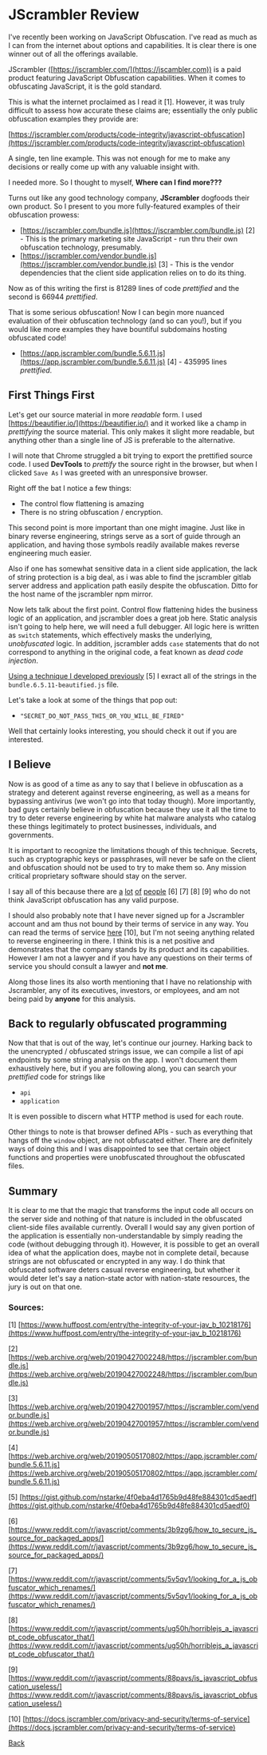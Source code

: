 # JScrambler Review

I've recently been working on JavaScript Obfuscation.  I've read as much as I can from the internet about options and capabilities.  It is clear there is one winner out of all the offerings available.

JScrambler ([https://jscrambler.com/](https://jscambler.com)) is a paid product featuring JavaScript Obfuscation capabilities. When it comes to obfuscating JavaScript, it is the gold standard.

This is what the internet proclaimed as I read it [1].  However, it was truly difficult to assess how accurate these claims are; essentially the only public obfuscation examples they provide are:

[https://jscrambler.com/products/code-integrity/javascript-obfuscation](https://jscrambler.com/products/code-integrity/javascript-obfuscation)

A single, ten line example.  This was not enough for me to make any decisions or really come up with any valuable insight with.

I needed more.  So I thought to myself, **Where can I find more???**

Turns out like any good technology company, **JScrambler** dogfoods their own product.  So I present to you more fully-featured examples of their obfuscation prowess:


* [https://jscrambler.com/bundle.js](https://jscrambler.com/bundle.js) [2] - This is the primary marketing site JavaScript - run thru their own obfuscation technology, presumably.
* [https://jscrambler.com/vendor.bundle.js](https://jscrambler.com/vendor.bundle.js) [3] - This is the vendor dependencies that the client side application relies on to do its thing.

Now as of this writing the first is 81289 lines of code *prettified* and the second is 66944 *prettified*.

That is some serious obfuscation! Now I can begin more nuanced evaluation of their obfuscation technology (and so can you!), but if you would like more examples they have bountiful subdomains hosting obfuscated code!

* [https://app.jscrambler.com/bundle.5.6.11.js](https://app.jscrambler.com/bundle.5.6.11.js) [4] - 435995 lines *prettified*.

## First Things First

Let's get our source material in more *readable* form.  I used [https://beautifier.io/](https://beautifier.io/) and it worked like a champ in *prettifying* the source material.  This only makes it slight more readable, but anything other than a single line of JS is preferable to the alternative.

I will note that Chrome struggled a bit trying to export the prettified source code.  I used **DevTools** to *prettify* the source right in the browser, but when I clicked `Save As` I was greeted with an unresponsive browser.

Right off the bat I notice a few things:

* The control flow flattening is amazing
* There is no string obfuscation / encryption.

This second point is more important than one might imagine.  Just like in binary reverse engineering, strings serve as a sort of guide through an application, and having those symbols readily available makes reverse engineering much easier.

Also if one has somewhat sensitive data in a client side application, the lack of string protection is a big deal, as i was able to find the jscrambler gitlab server address and application path easily despite the obfuscation. Ditto for the host name of the jscrambler npm mirror.

Now lets talk about the first point. Control flow flattening hides the business logic of an application, and jscrambler does a great job here. Static analysis isn't going to help here, we will need a full debugger.  All logic here is written as `switch` statements, which effectively masks the underlying, *unobfuscated* logic.  In addition, jscrambler adds `case` statements that do not correspond to anything in the original code, a feat known as *dead code injection*.

[Using a technique I developed previously](https://gist.github.com/nstarke/4f0eba4d1765b9d48fe884301cd5aedf) [5] I exract all of the strings in the `bundle.6.5.11-beautified.js` file.

Let's take a look at some of the things that pop out:

* `"SECRET_DO_NOT_PASS_THIS_OR_YOU_WILL_BE_FIRED"`

Well that certainly looks interesting, you should check it out if you are interested.


## I Believe

Now is as good of a time as any to say that I believe in obfuscation as a strategy and deterent against reverse engineering, as well as a means for bypassing antivirus (we won't go into that today though). More importantly, bad guys certainly believe in obfuscation because they use it all the time to try to deter reverse engineering by white hat malware analysts who catalog these things legitimately to protect businesses, individuals, and governments. 

It is important to recognize the limitations though of this technique.  Secrets, such as cryptographic keys or passphrases, will never be safe on the client and obfuscation should not be used to try to make them so.  Any mission critical proprietary software should stay on the server.  

I say all of this because there are [a](https://www.reddit.com/r/javascript/comments/3b9zg6/how_to_secure_js_source_for_packaged_apps/) [lot](https://www.reddit.com/r/javascript/comments/5v5qv1/looking_for_a_js_obfuscator_which_renames/) [of](https://www.reddit.com/r/javascript/comments/ug50h/horriblejs_a_javascript_code_obfuscator_that/) [people](https://www.reddit.com/r/javascript/comments/88pavs/is_javascript_obfuscation_useless/) [6] [7] [8] [9] who do not think JavaScript obfuscation has any valid purpose.

I should also probably note that I have never signed up for a Jscrambler account and am thus not bound by their terms of service in any way.  You can read the terms of service [here](https://docs.jscrambler.com/privacy-and-security/terms-of-service) [10], but I'm not seeing anything related to reverse engineering in there.  I think this is a net positive and demonstrates that the company stands by its product and its capabilities.  However I am not a lawyer and if you have any questions on their terms of service you should consult a lawyer and **not me**.

Along those lines its also worth mentioning that I have no relationship with Jscrambler, any of its executives, investors, or employees, and am not being paid by **anyone** for this analysis.

## Back to regularly obfuscated programming

Now that that is out of the way, let's continue our journey.  Harking back to the unencrypted / obfuscated strings issue, we can compile a list of api endpoints by some string analysis on the app.  I won't document them exhaustively here, but if you are following along, you can search your *prettified* code for strings like 

* `api`
* `application`

It is even possible to discern what HTTP method is used for each route.

Other things to note is that browser defined APIs - such as everything that hangs off the `window` object, are not obfuscated either.  There are definitely ways of doing this and I was disappointed to see that certain object functions and properties were unobfuscated throughout the obfuscated files.

## Summary

It is clear to me that the magic that transforms the input code all occurs on the server side and nothing of that nature is included in the obfuscated client-side files available currently.  Overall I would say any given portion of the application is essentially non-understandable by simply reading the code (without debugging through it).  However, it is possible to get an overall idea of what the application does, maybe not in complete detail, because strings are not obfuscated or encrypted in any way.  I do think that obfuscated software deters casual reverse engineering, but whether it would deter let's say a nation-state actor with nation-state resources, the jury is out on that one.  


### Sources:

[1] [https://www.huffpost.com/entry/the-integrity-of-your-jav_b_10218176](https://www.huffpost.com/entry/the-integrity-of-your-jav_b_10218176)

[2] [https://web.archive.org/web/20190427002248/https://jscrambler.com/bundle.js](https://web.archive.org/web/20190427002248/https://jscrambler.com/bundle.js)

[3] [https://web.archive.org/web/20190427001957/https://jscrambler.com/vendor.bundle.js](https://web.archive.org/web/20190427001957/https://jscrambler.com/vendor.bundle.js)

[4] [https://web.archive.org/web/20190505170802/https://app.jscrambler.com/bundle.5.6.11.js](https://web.archive.org/web/20190505170802/https://app.jscrambler.com/bundle.5.6.11.js)

[5] [https://gist.github.com/nstarke/4f0eba4d1765b9d48fe884301cd5aedf](https://gist.github.com/nstarke/4f0eba4d1765b9d48fe884301cd5aedf0)

[6] [https://www.reddit.com/r/javascript/comments/3b9zg6/how_to_secure_js_source_for_packaged_apps/](https://www.reddit.com/r/javascript/comments/3b9zg6/how_to_secure_js_source_for_packaged_apps/)

[7] [https://www.reddit.com/r/javascript/comments/5v5qv1/looking_for_a_js_obfuscator_which_renames/](https://www.reddit.com/r/javascript/comments/5v5qv1/looking_for_a_js_obfuscator_which_renames/)

[8] [https://www.reddit.com/r/javascript/comments/ug50h/horriblejs_a_javascript_code_obfuscator_that/](https://www.reddit.com/r/javascript/comments/ug50h/horriblejs_a_javascript_code_obfuscator_that/)

[9] [https://www.reddit.com/r/javascript/comments/88pavs/is_javascript_obfuscation_useless/](https://www.reddit.com/r/javascript/comments/88pavs/is_javascript_obfuscation_useless/)

[10] [https://docs.jscrambler.com/privacy-and-security/terms-of-service](https://docs.jscrambler.com/privacy-and-security/terms-of-service)

[Back](https://nstarke.github.io/)